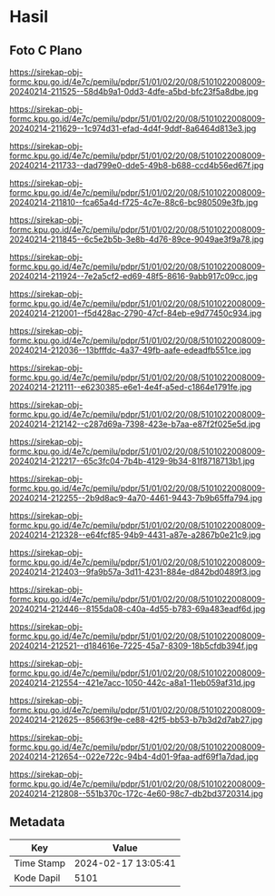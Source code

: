 # Hasil

## Foto C Plano

https://sirekap-obj-formc.kpu.go.id/4e7c/pemilu/pdpr/51/01/02/20/08/5101022008009-20240214-211525--58d4b9a1-0dd3-4dfe-a5bd-bfc23f5a8dbe.jpg

https://sirekap-obj-formc.kpu.go.id/4e7c/pemilu/pdpr/51/01/02/20/08/5101022008009-20240214-211629--1c974d31-efad-4d4f-9ddf-8a6464d813e3.jpg

https://sirekap-obj-formc.kpu.go.id/4e7c/pemilu/pdpr/51/01/02/20/08/5101022008009-20240214-211733--dad799e0-dde5-49b8-b688-ccd4b56ed67f.jpg

https://sirekap-obj-formc.kpu.go.id/4e7c/pemilu/pdpr/51/01/02/20/08/5101022008009-20240214-211810--fca65a4d-f725-4c7e-88c6-bc980509e3fb.jpg

https://sirekap-obj-formc.kpu.go.id/4e7c/pemilu/pdpr/51/01/02/20/08/5101022008009-20240214-211845--6c5e2b5b-3e8b-4d76-89ce-9049ae3f9a78.jpg

https://sirekap-obj-formc.kpu.go.id/4e7c/pemilu/pdpr/51/01/02/20/08/5101022008009-20240214-211924--7e2a5cf2-ed69-48f5-8616-9abb917c09cc.jpg

https://sirekap-obj-formc.kpu.go.id/4e7c/pemilu/pdpr/51/01/02/20/08/5101022008009-20240214-212001--f5d428ac-2790-47cf-84eb-e9d77450c934.jpg

https://sirekap-obj-formc.kpu.go.id/4e7c/pemilu/pdpr/51/01/02/20/08/5101022008009-20240214-212036--13bfffdc-4a37-49fb-aafe-edeadfb551ce.jpg

https://sirekap-obj-formc.kpu.go.id/4e7c/pemilu/pdpr/51/01/02/20/08/5101022008009-20240214-212111--e6230385-e6e1-4e4f-a5ed-c1864e1791fe.jpg

https://sirekap-obj-formc.kpu.go.id/4e7c/pemilu/pdpr/51/01/02/20/08/5101022008009-20240214-212142--c287d69a-7398-423e-b7aa-e87f2f025e5d.jpg

https://sirekap-obj-formc.kpu.go.id/4e7c/pemilu/pdpr/51/01/02/20/08/5101022008009-20240214-212217--65c3fc04-7b4b-4129-9b34-81f8718713b1.jpg

https://sirekap-obj-formc.kpu.go.id/4e7c/pemilu/pdpr/51/01/02/20/08/5101022008009-20240214-212255--2b9d8ac9-4a70-4461-9443-7b9b65ffa794.jpg

https://sirekap-obj-formc.kpu.go.id/4e7c/pemilu/pdpr/51/01/02/20/08/5101022008009-20240214-212328--e64fcf85-94b9-4431-a87e-a2867b0e21c9.jpg

https://sirekap-obj-formc.kpu.go.id/4e7c/pemilu/pdpr/51/01/02/20/08/5101022008009-20240214-212403--9fa9b57a-3d11-4231-884e-d842bd0489f3.jpg

https://sirekap-obj-formc.kpu.go.id/4e7c/pemilu/pdpr/51/01/02/20/08/5101022008009-20240214-212446--8155da08-c40a-4d55-b783-69a483eadf6d.jpg

https://sirekap-obj-formc.kpu.go.id/4e7c/pemilu/pdpr/51/01/02/20/08/5101022008009-20240214-212521--d184616e-7225-45a7-8309-18b5cfdb394f.jpg

https://sirekap-obj-formc.kpu.go.id/4e7c/pemilu/pdpr/51/01/02/20/08/5101022008009-20240214-212554--421e7acc-1050-442c-a8a1-11eb059af31d.jpg

https://sirekap-obj-formc.kpu.go.id/4e7c/pemilu/pdpr/51/01/02/20/08/5101022008009-20240214-212625--85663f9e-ce88-42f5-bb53-b7b3d2d7ab27.jpg

https://sirekap-obj-formc.kpu.go.id/4e7c/pemilu/pdpr/51/01/02/20/08/5101022008009-20240214-212654--022e722c-94b4-4d01-9faa-adf69f1a7dad.jpg

https://sirekap-obj-formc.kpu.go.id/4e7c/pemilu/pdpr/51/01/02/20/08/5101022008009-20240214-212808--551b370c-172c-4e60-98c7-db2bd3720314.jpg


## Metadata

| Key        | Value               |
| ---------- | ------------------- |
| Time Stamp | 2024-02-17 13:05:41 |
| Kode Dapil | 5101                |



